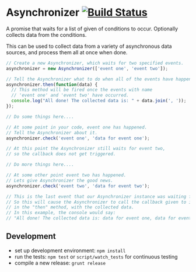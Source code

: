 # Asynchronizer [![Build Status](https://travis-ci.org/kevgo/asynchronizer.png?branch=master)](https://travis-ci.org/kevgo/asynchronizer)

A promise that waits for a list of given of conditions to occur.
Optionally collects data from the conditions.

This can be used to collect data from a variety of asynchronous data sources,
and process them all at once when done.


```javascript
// Create a new Asynchronizer, which waits for two specified events.
asynchronizer = new Asynchronizer(['event one', 'event two']);

// Tell the Asynchronizer what to do when all of the events have happened.
asynchronizer.then(function(data) {
  // This method will be fired once the events with name
  // 'event one' and 'event two' have occurred.
  console.log("All done! The collected data is: " + data.join(', '));
});

// Do some things here....

// At some point in your code, event one has happened.
// Tell the Asynchronizer about it.
asynchronizer.check('event one', 'data for event one');

// At this point the Asynchronizer still waits for event two,
// so the callback does not get triggered.

// Do more things here....

// At some other point event two has happened.
// Lets give Asynchronizer the good news.
asynchronizer.check('event two', 'data for event two');

// This is the last event that our Asynchronizer instance was waiting for.
// So this will cause the Asynchronizer to call the callback given to it
// in the "then" method, with the collected data.
// In this example, the console would say:
// "All done! The collected data is: data for event one, data for event two"
```


## Development

* set up development environment: `npm install`
* run the tests: `npm test` or `script/watch_tests` for continuous testing
* compile a new release: `grunt release`
